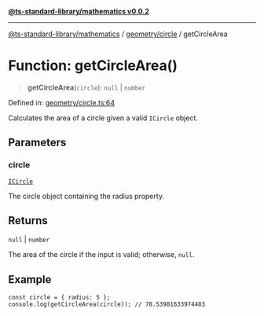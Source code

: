[**@ts-standard-library/mathematics v0.0.2**](../../../README.md)

***

[@ts-standard-library/mathematics](../../../README.md) / [geometry/circle](../README.md) / getCircleArea

# Function: getCircleArea()

> **getCircleArea**(`circle`): `null` \| `number`

Defined in: [geometry/circle.ts:64](https://github.com/gabaudette/ts-stdlib/blob/725aff52e6f28b9942b278b955914b3ace9f325c/packages/mathematics/src/geometry/circle.ts#L64)

Calculates the area of a circle given a valid `ICircle` object.

## Parameters

### circle

[`ICircle`](../interfaces/ICircle.md)

The circle object containing the radius property.

## Returns

`null` \| `number`

The area of the circle if the input is valid; otherwise, `null`.

## Example

```
const circle = { radius: 5 };
console.log(getCircleArea(circle)); // 78.53981633974483
```
